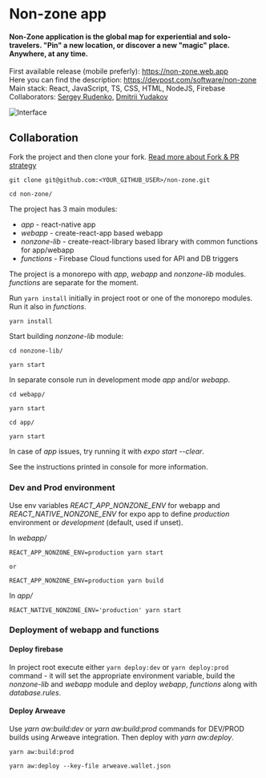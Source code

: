 # Non-zone app

#### Non-Zone application is the global map for experiential and solo-travelers. "Pin" a new location, or discover a new "magic" place. Anywhere, at any time.

First available release (mobile preferly): https://non-zone.web.app <br/>
Here you can find the description: https://devpost.com/software/non-zone <br/>
Main stack: React, JavaScript, TS, CSS, HTML, NodeJS, Firebase <br/>
Collaborators: [Sergey Rudenko](https://github.com/rudensergey), [Dmitrii Yudakov](https://github.com/dmitry-yudakov)<br/>

![Interface](https://github.com/non-zone/non-zone/blob/master/webapp/media/readme.jpeg?raw=true)<br/>

## Collaboration

Fork the project and then clone your fork. [Read more about Fork & PR strategy](https://help.github.com/en/github/collaborating-with-issues-and-pull-requests/working-with-forks)

```
git clone git@github.com:<YOUR_GITHUB_USER>/non-zone.git

cd non-zone/
```

The project has 3 main modules:

-   _app_ - react-native app
-   _webapp_ - create-react-app based webapp
-   _nonzone-lib_ - create-react-library based library with common functions for app/webapp
-   _functions_ - Firebase Cloud functions used for API and DB triggers

The project is a monorepo with _app_, _webapp_ and _nonzone-lib_ modules. _functions_ are separate for the moment.

Run `yarn install` initially in project root or one of the monorepo modules. Run it also in _functions_.

```
yarn install

```

Start building _nonzone-lib_ module:

```
cd nonzone-lib/

yarn start
```

In separate console run in development mode _app_ and/or _webapp_.

```
cd webapp/

yarn start
```

```
cd app/

yarn start
```

In case of _app_ issues, try running it with _expo start --clear_.

See the instructions printed in console for more information.

### Dev and Prod environment

Use env variables _REACT_APP_NONZONE_ENV_ for webapp and _REACT_NATIVE_NONZONE_ENV_ for expo app to define _production_ environment or _development_ (default, used if unset).

In _webapp/_

```
REACT_APP_NONZONE_ENV=production yarn start

or

REACT_APP_NONZONE_ENV=production yarn build
```

In _app/_

```
REACT_NATIVE_NONZONE_ENV='production' yarn start
```

### Deployment of webapp and functions

#### Deploy firebase

In project root execute either `yarn deploy:dev` or `yarn deploy:prod` command - it will set the appropriate environment variable, build the _nonzone-lib_ and _webapp_ module and deploy _webapp_, _functions_ along with _database.rules_.

#### Deploy Arweave

Use _yarn aw:build:dev_ or _yarn aw:build:prod_ commands for DEV/PROD builds using Arweave integration. Then deploy with _yarn aw:deploy_.

```
yarn aw:build:prod

yarn aw:deploy --key-file arweave.wallet.json
```
